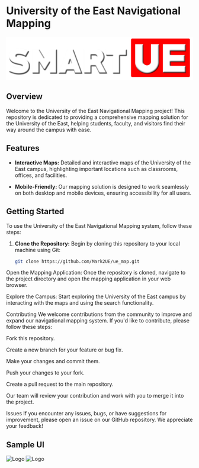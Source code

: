 # University of the East Navigational Mapping
![Logo](images/LOGO.png)

## Overview

Welcome to the University of the East Navigational Mapping project! This repository is dedicated to providing a comprehensive mapping solution for the University of the East, helping students, faculty, and visitors find their way around the campus with ease.

## Features

- **Interactive Maps:** Detailed and interactive maps of the University of the East campus, highlighting important locations such as classrooms, offices, and facilities.

- **Mobile-Friendly:** Our mapping solution is designed to work seamlessly on both desktop and mobile devices, ensuring accessibility for all users.

## Getting Started

To use the University of the East Navigational Mapping system, follow these steps:

1. **Clone the Repository:** Begin by cloning this repository to your local machine using Git:

   ```bash
   git clone https://github.com/Mark2UE/ue_map.git
Open the Mapping Application: Once the repository is cloned, navigate to the project directory and open the mapping application in your web browser.

Explore the Campus: Start exploring the University of the East campus by interacting with the maps and using the search functionality.

Contributing
We welcome contributions from the community to improve and expand our navigational mapping system. If you'd like to contribute, please follow these steps:

Fork this repository.

Create a new branch for your feature or bug fix.

Make your changes and commit them.

Push your changes to your fork.

Create a pull request to the main repository.

Our team will review your contribution and work with you to merge it into the project.

Issues
If you encounter any issues, bugs, or have suggestions for improvement, please open an issue on our GitHub repository. We appreciate your feedback!


## Sample UI

![Logo](screenshots/capture_1.JPG)
![Logo](screenshots/capture_2.JPG)
